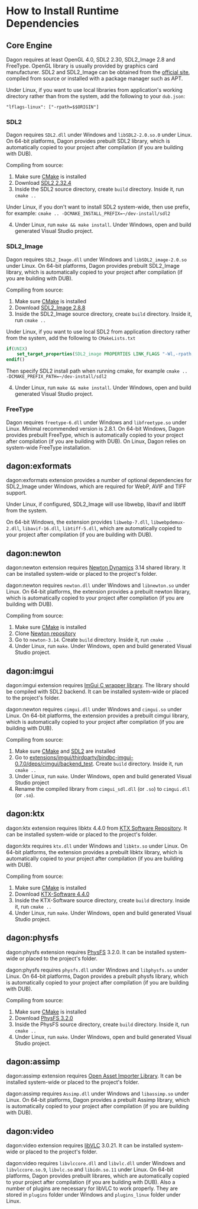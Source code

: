 # How to Install Runtime Dependencies

## Core Engine

Dagon requires at least OpenGL 4.0, SDL2 2.30, SDL2_Image 2.8 and FreeType. OpenGL library is usually provided by graphics card manufacturer. SDL2 and SDL2_Image can be obtained from the [official site](https://www.libsdl.org/), compiled from source or installed with a package manager such as APT.

Under Linux, if you want to use local libraries from application's working directory rather than from the system, add the following to your `dub.json`:

```
"lflags-linux": ["-rpath=$$ORIGIN"]
```

### SDL2

Dagon requires `SDL2.dll` under Windows and `libSDL2-2.0.so.0` under Linux. On 64-bit platforms, Dagon provides prebuilt SDL2 library, which is automatically copied to your project after compilation (if you are building with DUB).

Compiling from source:
1. Make sure [CMake](https://cmake.org/) is installed
2. Download [SDL2 2.32.4](https://github.com/libsdl-org/SDL/releases/tag/release-2.32.4)
3. Inside the SDL2 source directory, create `build` directory. Inside it, run `cmake ..`

Under Linux, if you don't want to install SDL2 system-wide, then use prefix, for example: `cmake .. -DCMAKE_INSTALL_PREFIX=~/dev-install/sdl2`

4. Under Linux, run `make && make install`. Under Windows, open and build generated Visual Studio project.

### SDL2_Image

Dagon requires `SDL2_Image.dll` under Windows and `libSDL2_image-2.0.so` under Linux. On 64-bit platforms, Dagon provides prebuilt SDL2_Image library, which is automatically copied to your project after compilation (if you are building with DUB).

Compiling from source:
1. Make sure [CMake](https://cmake.org/) is installed
2. Download [SDL2_Image 2.8.8](https://github.com/libsdl-org/SDL_image/releases/tag/release-2.8.8)
3. Inside the SDL2_Image source directory, create `build` directory. Inside it, run `cmake ..`

Under Linux, if you want to use local SDL2 from application directory rather from the system, add the following to `CMakeLists.txt`

```cmake
if(UNIX)
    set_target_properties(SDL2_image PROPERTIES LINK_FLAGS "-Wl,-rpath,\$ORIGIN")
endif()
```

Then specify SDL2 install path when running cmake, for example `cmake .. -DCMAKE_PREFIX_PATH=~/dev-install/sdl2`

4. Under Linux, run `make && make install`. Under Windows, open and build generated Visual Studio project.

### FreeType

Dagon requires `freetype-6.dll` under Windows and `libfreetype.so` under Linux. Minimal recommended version is 2.8.1. On 64-bit Windows, Dagon provides prebuilt FreeType, which is automatically copied to your project after compilation (if you are building with DUB). On Linux, Dagon relies on system-wide FreeType installation.

## dagon:exformats

dagon:exformats extension provides a number of optional dependencies for SDL2_Image under Windows, which are required for WebP, AVIF and TIFF support.

Under Linux, if configured, SDL2_Image will use libwebp, libavif and libtiff from the system.

On 64-bit Windows, the extension provides `libwebp-7.dll`, `libwebpdemux-2.dll`, `libavif-16.dll`, `libtiff-5.dll`, which are automatically copied to your project after compilation (if you are building with DUB).

## dagon:newton

dagon:newton extension requires [Newton Dynamics](https://newtondynamics.com/) 3.14 shared library. It can be installed system-wide or placed to the project's folder.

dagon:newton requires `newton.dll` under Windows and `libnewton.so` under Linux. On 64-bit platforms, the extension provides a prebuilt newton library, which is automatically copied to your project after compilation (if you are building with DUB).

Compiling from source:
1. Make sure [CMake](https://cmake.org/) is installed
2. Clone [Newton repository](https://github.com/MADEAPPS/newton-dynamics)
3. Go to `newton-3.14`. Create `build` directory. Inside it, run `cmake ..`
4. Under Linux, run `make`. Under Windows, open and build generated Visual Studio project.

## dagon:imgui

dagon:imgui extension requires [ImGui C wrapper library](https://github.com/gecko0307/dagon/tree/master/extensions/imgui/thirdparty/bindbc-imgui-0.7.0/deps/cimgui). The library should be compiled with SDL2 backend. It can be installed system-wide or placed to the project's folder.

dagon:newton requires `cimgui.dll` under Windows and `cimgui.so` under Linux. On 64-bit platforms, the extension provides a prebuilt cimgui library, which is automatically copied to your project after compilation (if you are building with DUB).

Compiling from source:
1. Make sure [CMake](https://cmake.org/) and [SDL2](https://www.libsdl.org/) are installed
2. Go to [extensions/imgui/thirdparty/bindbc-imgui-0.7.0/deps/cimgui/backend_test](https://github.com/gecko0307/dagon/tree/master/extensions/imgui/thirdparty/bindbc-imgui-0.7.0/deps/cimgui/backend_test). Create `build` directory. Inside it, run `cmake ..`
3. Under Linux, run `make`. Under Windows, open and build generated Visual Studio project
4. Rename the compiled library from `cimgui_sdl.dll` (or `.so`) to `cimgui.dll` (or `.so`).

## dagon:ktx

dagon:ktx extension requires libktx 4.4.0 from [KTX Software Repository](https://github.com/KhronosGroup/KTX-Software). It can be installed system-wide or placed to the project's folder.

dagon:ktx requires `ktx.dll` under Windows and `libktx.so` under Linux. On 64-bit platforms, the extension provides a prebuilt libktx library, which is automatically copied to your project after compilation (if you are building with DUB).

Compiling from source:
1. Make sure [CMake](https://cmake.org/) is installed
2. Download [KTX-Software 4.4.0](https://github.com/KhronosGroup/KTX-Software/releases/tag/v4.4.0)
3. Inside the KTX-Software source directory, create `build` directory. Inside it, run `cmake ..`
4. Under Linux, run `make`. Under Windows, open and build generated Visual Studio project.

## dagon:physfs

dagon:physfs extension requires [PhysFS](https://github.com/icculus/physfs) 3.2.0. It can be installed system-wide or placed to the project's folder.

dagon:physfs requires `physfs.dll` under Windows and `libphysfs.so` under Linux. On 64-bit platforms, Dagon provides a prebuilt physfs library, which is automatically copied to your project after compilation (if you are building with DUB).

Compiling from source:
1. Make sure [CMake](https://cmake.org/) is installed
2. Download [PhysFS 3.2.0](https://github.com/icculus/physfs/releases/tag/release-3.2.0)
3. Inside the PhysFS source directory, create `build` directory. Inside it, run `cmake ..`
4. Under Linux, run `make`. Under Windows, open and build generated Visual Studio project.

## dagon:assimp

dagon:assimp extension requires [Open Asset Importer Library](https://github.com/assimp/assimp). It can be installed system-wide or placed to the project's folder.

dagon:assimp requires `Assimp.dll` under Windows and `libassimp.so` under Linux. On 64-bit platforms, Dagon provides a prebuilt Assimp library, which is automatically copied to your project after compilation (if you are building with DUB).

## dagon:video

dagon:video extension requires [libVLC](https://www.videolan.org/vlc/libvlc.html) 3.0.21. It can be installed system-wide or placed to the project's folder.

dagon:video requires `libvlccore.dll` and `libvlc.dll` under Windows and `libvlccore.so.9`, `libvlc.so` and `libidn.so.11` under Linux. On 64-bit platforms, Dagon provides prebuilt librares, which are automatically copied to your project after compilation (if you are building with DUB). Also a number of plugins are necessary for libVLC to work properly. They are stored in `plugins` folder under Windows and `plugins_linux` folder under Linux.
